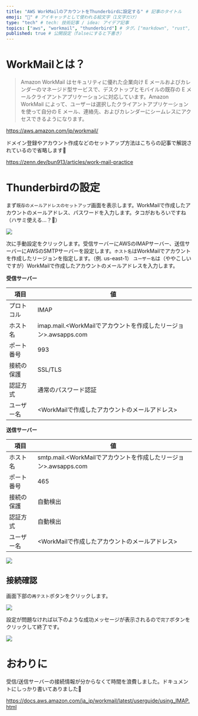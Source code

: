 ```yaml
---
title: "AWS WorkMailのアカウントをThunderbirdに設定する" # 記事のタイトル
emoji: "🐏" # アイキャッチとして使われる絵文字（1文字だけ）
type: "tech" # tech: 技術記事 / idea: アイデア記事
topics: ["aws", "workmail", "thunderbird"] # タグ。["markdown", "rust", "aws"]のように指定する
published: true # 公開設定（falseにすると下書き）
---
```


# WorkMailとは？
> Amazon WorkMail はセキュリティに優れた企業向け E メールおよびカレンダーのマネージド型サービスで、デスクトップとモバイルの既存の E メールクライアントアプリケーションに対応しています。Amazon WorkMail によって、ユーザーは選択したクライアントアプリケーションを使って自分の E メール、連絡先、およびカレンダーにシームレスにアクセスできるようになります。

https://aws.amazon.com/jp/workmail/

ドメイン登録やアカウント作成などのセットアップ方法はこちらの記事で解説されているので省略します🙏

https://zenn.dev/bun913/articles/work-mail-practice

# Thunderbirdの設定
まず`既存のメールアドレスのセットアップ`画面を表示します。WorkMailで作成したアカウントのメールアドレス、パスワードを入力します。タコがおもろいですね（ハサミ使える…？🐙）

![](https://gyazo.com/83058206e0152bc2bd5ac4600d99d8e0.png)

次に手動設定をクリックします。受信サーバーにAWSのIMAPサーバー、送信サーバーにAWSのSMTPサーバーを設定します。`ホスト名`はWorkMailでアカウントを作成したリージョンを指定します。（例. us-east-1）
`ユーザー名`は（ややこしいですが）WorkMailで作成したアカウントのメールアドレスを入力します。

**受信サーバー**

| 項目 | 値 |
| --- | --- |
| プロトコル | IMAP  |
| ホスト名 | imap.mail.<WorkMailでアカウントを作成したリージョン>.awsapps.com |
| ポート番号 | 993 |
| 接続の保護 | SSL/TLS |
| 認証方式 | 通常のパスワード認証 |
| ユーザー名 | <WorkMailで作成したアカウントのメールアドレス> |

**送信サーバー**

| 項目 | 値 |
| --- | --- |
| ホスト名 | smtp.mail.<WorkMailでアカウントを作成したリージョン>.awsapps.com |
| ポート番号 | 465 |
| 接続の保護 | 自動検出 |
| 認証方式 | 自動検出 |
| ユーザー名 | <WorkMailで作成したアカウントのメールアドレス> |

![](https://gyazo.com/063777fcbfe91d6b44ae5e102a3e9caf.png)

## 接続確認
画面下部の`再テスト`ボタンをクリックします。

![](https://gyazo.com/d324fd6dba59d4f1f1fc1b0043dffeb2.png)

設定が問題なければ以下のような成功メッセージが表示されるので`完了`ボタンをクリックして終了です。

![](https://gyazo.com/49748e64ad0a21182c085eeecb64f320.png)

# おわりに
受信/送信サーバーの接続情報が分からなくて時間を浪費しました。ドキュメントにしっかり書いてありました🤷

https://docs.aws.amazon.com/ja_jp/workmail/latest/userguide/using_IMAP.html
